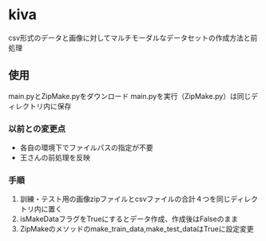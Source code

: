 # kiva
csv形式のデータと画像に対してマルチモーダルなデータセットの作成方法と前処理

## 使用
main.pyとZipMake.pyをダウンロード
main.pyを実行（ZipMake.py）は同じディレクトリ内に保存

### 以前との変更点
- 各自の環境下でファイルパスの指定が不要
- 王さんの前処理を反映

### 手順
1. 訓練・テスト用の画像zipファイルとcsvファイルの合計４つを同じディレクトリ内に置く
2. isMakeDataフラグをTrueにするとデータ作成、作成後はFalseのまま
3. ZipMakeのメソッドのmake_train_data,make_test_dataはTrueに設定変更
